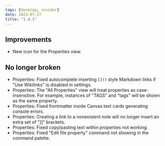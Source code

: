 ```yaml
---
tags: [desktop, insider]
date: 2023-07-27
title: "1.4.1"
---
```


## Improvements

- New icon for the Properties view.

## No longer broken

- Properties: Fixed autocomplete inserting `[]()` style Markdown links if "Use Wikilinks" is disabled in settings.
- Properties: The "All Properties" view will treat properties as case-insensitive. For example, instances of "TAGS" and "tags" will be shown as the same property.
- Properties: Fixed frontmatter inside Canvas text cards generating console errors.
- Properties: Creating a link to a nonexistent note will no longer insert an extra set of "]]" brackets.
- Properties: Fixed copy/pasting text within properties not working.
- Properties: Fixed "Edit file property" command not showing in the command palette.
